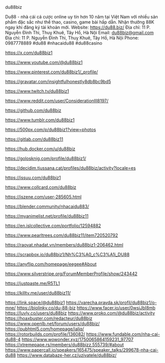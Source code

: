 
du88biz

Du88 - nhà cái cá cược online uy tín hơn 10 năm tại Việt Nam với nhiều sản phẩm đặc sắc như thể thao, casino, game bài hấp dẫn. Nhận thưởng 88K ngay khi đăng ký tài khoản mới.
Website: https://du88.biz/
Địa chỉ: 11 P. Nguyễn Đình Thi, Thuỵ Khuê, Tây Hồ, Hà Nội
Email: du88biz@gmail.com
Địa chỉ: 11 P. Nguyễn Đình Thi, Thuỵ Khuê, Tây Hồ, Hà Nội
Phone: 0987778889
#du88 #nhacaidu88 #du88casino


https://x.com/du88biz1

https://www.youtube.com/@du88biz1

https://www.pinterest.com/du88biz1/_profile/

https://gravatar.com/insightfulhonestly8db8bc9bd5

https://www.twitch.tv/du88biz1

https://www.reddit.com/user/ConsiderationIll8197/

https://github.com/du88biz

https://www.tumblr.com/du88biz1

https://500px.com/p/du88biz1?view=photos

https://gitlab.com/du88biz11

https://hub.docker.com/u/du88biz

https://golosknig.com/profile/du88biz1/

https://decidim.tjussana.cat/profiles/du88biz/activity?locale=es

https://issuu.com/du88biz1

https://www.collcard.com/du88biz

https://iszene.com/user-285605.html

https://blender.community/nhacaidu883/

https://myanimelist.net/profile/du88biz11

https://en.islcollective.com/portfolio/12594882

https://www.pearltrees.com/du88biz11/item720520792

https://raovat.nhadat.vn/members/du88biz1-206462.html

https://scrapbox.io/du88biz1/Nh%C3%A0_c%C3%A1i_DU88

https://anyflip.com/homepage/eegee#About

https://www.silverstripe.org/ForumMemberProfile/show/243442

https://justpaste.me/R5TL1

https://killtv.me/user/du88biz11/

https://link.space/@du88biz1
https://varecha.pravda.sk/profil/du88biz1/o-mne/
https://biolinky.co/du-88-biz
https://www.facer.io/user/0wsiJbI8mb
https://luvly.co/users/du88biz
https://www.proko.com/@du88biz/activity
https://hoaxbuster.com/redacteur/du88biz
https://www.openlb.net/forum/users/du88biz/
https://pubhtml5.com/homepage/ialjq/
https://rotorbuilds.com/profile/136082/
https://www.fundable.com/nha-cai-du88-4
https://www.wowonder.xyz/1750065864159231_97707
https://xtremepape.rs/members/du88bizz.555739/#about
https://www.papercall.io/speakers/165475/speaker_talks/299678-nha-cai-du88
https://www.databaze-her.cz/uzivatele/du88biz/



